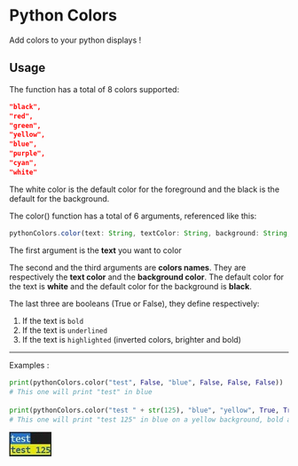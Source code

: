 # Python Colors

 Add colors to your python displays !

## Usage

 The function has a total of 8 colors supported:

 ```json
 "black",
 "red",
 "green",
 "yellow",
 "blue",
 "purple",
 "cyan",
 "white"
 ```

 The white color is the default color for the foreground and the black is the default for the background.

 The color() function has a total of 6 arguments, referenced like this:

 ```js
 pythonColors.color(text: String, textColor: String, background: String, bold: Bool, underline: Bool, highlight: Bool)
 ```

 The first argument is the **text** you want to color

 The second and the third arguments are **colors names**. They are respectively the **text color** and the **background color**. The default color for the text is **white** and the default color for the background is **black**.

 The last three are booleans (True or False), they define respectively:

 1. If the text is ``bold``
 2. If the text is ``underlined``
 3. If the text is ``highlighted`` (inverted colors, brighter and bold)

 ---

 Examples :

 ```python
 print(pythonColors.color("test", False, "blue", False, False, False))
 # This one will print "test" in blue

 print(pythonColors.color("test " + str(125), "blue", "yellow", True, True, False))
 # This one will print "test 125" in blue on a yellow background, bold and underlined
 ```

 ![Result img](./imgs/readme_results.jpg)
